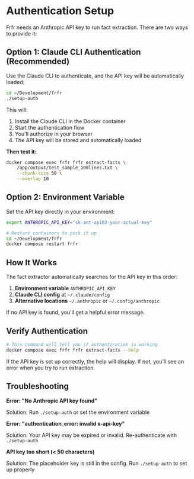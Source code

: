 # Authentication Setup

Frfr needs an Anthropic API key to run fact extraction. There are two ways to provide it:

## Option 1: Claude CLI Authentication (Recommended)

Use the Claude CLI to authenticate, and the API key will be automatically loaded:

```bash
cd ~/Development/frfr
./setup-auth
```

This will:
1. Install the Claude CLI in the Docker container
2. Start the authentication flow
3. You'll authorize in your browser
4. The API key will be stored and automatically loaded

**Then test it:**
```bash
docker compose exec frfr frfr extract-facts \
    /app/output/test_sample_100lines.txt \
    --chunk-size 50 \
    --overlap 10
```

## Option 2: Environment Variable

Set the API key directly in your environment:

```bash
export ANTHROPIC_API_KEY="sk-ant-api03-your-actual-key"

# Restart containers to pick it up
cd ~/Development/frfr
docker compose restart frfr
```

## How It Works

The fact extractor automatically searches for the API key in this order:

1. **Environment variable** `ANTHROPIC_API_KEY`
2. **Claude CLI config** at `~/.claude/config`
3. **Alternative locations** `~/.anthropic` or `~/.config/anthropic`

If no API key is found, you'll get a helpful error message.

## Verify Authentication

```bash
# This command will tell you if authentication is working
docker compose exec frfr frfr extract-facts --help
```

If the API key is set up correctly, the help will display. If not, you'll see an error when you try to run extraction.

## Troubleshooting

**Error: "No Anthropic API key found"**

Solution: Run `./setup-auth` or set the environment variable

**Error: "authentication_error: invalid x-api-key"**

Solution: Your API key may be expired or invalid. Re-authenticate with `./setup-auth`

**API key too short (< 50 characters)**

Solution: The placeholder key is still in the config. Run `./setup-auth` to set up properly
